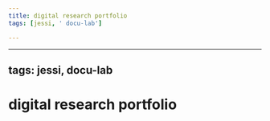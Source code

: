 ```yaml
---
title: digital research portfolio
tags: [jessi, ' docu-lab']

---
```


---
tags: jessi, docu-lab
---

# digital research portfolio 